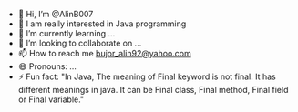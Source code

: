 - 👋 Hi, I’m @AlinB007
- 👀 I am really interested in Java programming
- 🌱 I’m currently learning ...
- 💞️ I’m looking to collaborate on ...
- 📫 How to reach me bujor_alin92@yahoo.com
- 😄 Pronouns: ...
- ⚡ Fun fact: "In Java, The meaning of Final keyword is not final. It has different meanings in java. It can be Final class, Final method, Final field or Final variable."

<!---
AlinB007/AlinB007 is a ✨ special ✨ repository because its `README.md` (this file) appears on your GitHub profile.
You can click the Preview link to take a look at your changes.
--->
